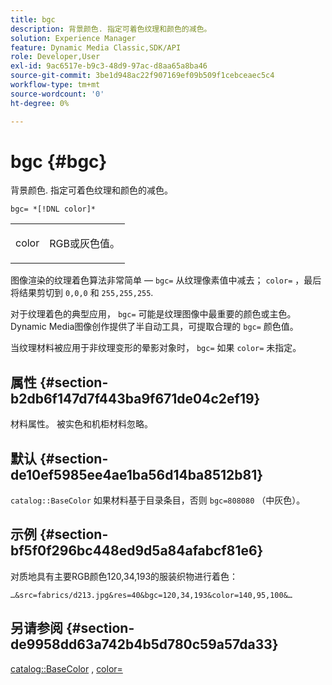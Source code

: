 ```yaml
---
title: bgc
description: 背景颜色. 指定可着色纹理和颜色的减色。
solution: Experience Manager
feature: Dynamic Media Classic,SDK/API
role: Developer,User
exl-id: 9ac6517e-b9c3-48d9-97ac-d8aa65a8ba46
source-git-commit: 3be1d948ac22f907169ef09b509f1cebceaec5c4
workflow-type: tm+mt
source-wordcount: '0'
ht-degree: 0%

---
```


# bgc {#bgc}

背景颜色. 指定可着色纹理和颜色的减色。

`bgc= *[!DNL color]*`

<table id="simpletable_131302355CAB4900A7B45FED903A1AAD" class="- topic/simpletable "> 
 <tr class="- topic/strow strow"> 
  <td class="- topic/stentry stentry"> <p><span class="+ topic/keyword sw-d/varname varname"> color</span> </p> </td> 
  <td class="- topic/stentry stentry"> <p>RGB或灰色值。 </p></td> 
 </tr> 
</table>

图像渲染的纹理着色算法非常简单 —  `bgc=` 从纹理像素值中减去； `color=` ，最后将结果剪切到 `0,0,0` 和 `255,255,255`.

对于纹理着色的典型应用， `bgc=` 可能是纹理图像中最重要的颜色或主色。 Dynamic Media图像创作提供了半自动工具，可提取合理的 `bgc=` 颜色值。

当纹理材料被应用于非纹理变形的晕影对象时， `bgc=` 如果 `color=` 未指定。

## 属性 {#section-b2db6f147d7f443ba9f671de04c2ef19}

材料属性。 被实色和机柜材料忽略。

## 默认 {#section-de10ef5985ee4ae1ba56d14ba8512b81}

`catalog::BaseColor` 如果材料基于目录条目，否则 `bgc=808080` （中灰色）。

## 示例 {#section-bf5f0f296bc448ed9d5a84afabcf81e6}

对质地具有主要RGB颜色120,34,193的服装织物进行着色：

`…&src=fabrics/d213.jpg&res=40&bgc=120,34,193&color=140,95,100&…`

## 另请参阅 {#section-de9958dd63a742b4b5d780c59a57da33}

[catalog::BaseColor](../../../../../ir-api/material-cat/image-rendering-api-ref/c-ir-material-catalog/c-ir-material-data-reference/r-ir-basecolor.md#reference-5f02371b1d8e444ab12d2614d9792de8) , [color=](../../../../../ir-api/http-protocol/image-rendering-api-ref/c-ir-http-protocol-ref/c-ir-http-protocol-command-reference/r-ir-http-color.md#reference-ea3cba9edfe94dbab86d8f123a9ed0aa)
